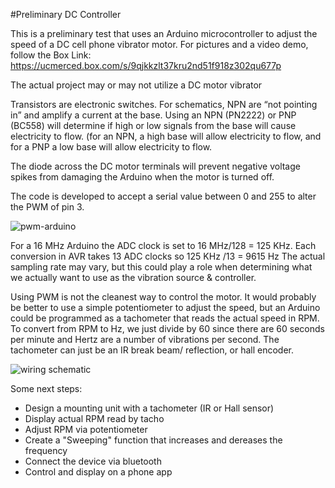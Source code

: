 #Preliminary DC Controller

This is a preliminary test that uses an Arduino microcontroller to adjust the speed of a DC cell phone vibrator motor.
For pictures and a video demo, follow the Box Link: https://ucmerced.box.com/s/9qjkkzlt37kru2nd51f918z302qu677p

The actual project may or may not utilize a DC motor vibrator

Transistors are electronic switches. For schematics, NPN are “not pointing in” and amplify a current at the base. Using an NPN (PN2222) or PNP (BC558) will determine if high or low signals from the base will cause electricity to flow. 
(for an NPN, a high base will allow electricity to flow, and for a PNP a low base will allow electricity to flow.

The diode across the DC motor terminals will prevent negative voltage spikes from damaging the Arduino when the motor is turned off.

The code is developed to accept a serial value between 0 and 255 to alter the PWM of pin 3.

![pwm-arduino](https://cloud.githubusercontent.com/assets/14209170/22125759/d062283a-de49-11e6-9edd-73b917d298e8.gif)

For a 16 MHz Arduino the ADC clock is set to 16 MHz/128 = 125 KHz. Each conversion in AVR takes 13 ADC clocks so 125 KHz /13 = 9615 Hz
The actual sampling rate may vary, but this could play a role when determining what we actually want to use as the vibration source & controller.

Using PWM is not the cleanest way to control the motor. It would probably be better to use a simple potentiometer to adjust the speed, but an Arduino could be programmed as a tachometer that reads the actual speed in RPM. 
To convert from RPM to Hz, we just divide by 60 since there are 60 seconds per minute and Hertz are a number of vibrations per second. The tachometer can just be an IR break beam/ reflection, or hall encoder.

![wiring schematic](https://cloud.githubusercontent.com/assets/14209170/22127502/f49b8f78-de50-11e6-8a8c-468e15c0a20b.jpg)

Some next steps:
- Design a mounting unit with a tachometer (IR or Hall sensor)
- Display actual RPM read by tacho
- Adjust RPM via potentiometer
- Create a "Sweeping" function that increases and dereases the frequency
- Connect the device via bluetooth
- Control and display on a phone app
